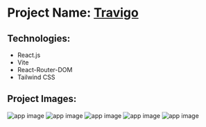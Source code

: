# Project Name: [Travigo](https://goworld.netlify.app)

## Technologies:
- React.js
- Vite
- React-Router-DOM
- Tailwind CSS

## Project Images:
![app image](https://i.ibb.co/3yMjyxM/1.png)
![app image](https://i.ibb.co/bsfq4Sm/2.png)
![app image]()
![app image]()
![app image]()

